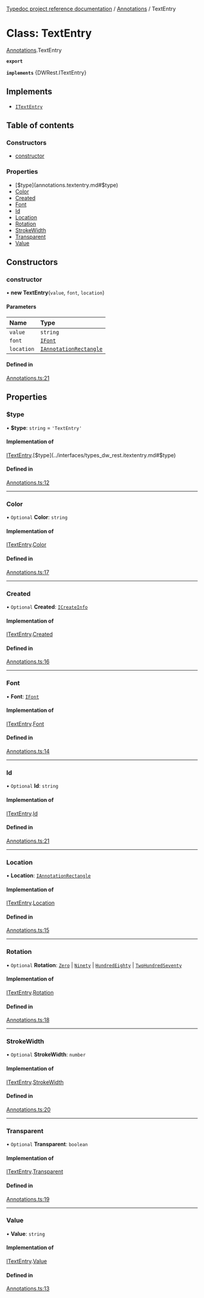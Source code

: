 [Typedoc project reference documentation](../README.md) / [Annotations](../modules/annotations.md) / TextEntry

# Class: TextEntry

[Annotations](../modules/annotations.md).TextEntry

**`export`**

**`implements`** {DWRest.ITextEntry}

## Implements

- [`ITextEntry`](../interfaces/types_dw_rest.itextentry.md)

## Table of contents

### Constructors

- [constructor](annotations.textentry.md#constructor)

### Properties

- [$type](annotations.textentry.md#$type)
- [Color](annotations.textentry.md#color)
- [Created](annotations.textentry.md#created)
- [Font](annotations.textentry.md#font)
- [Id](annotations.textentry.md#id)
- [Location](annotations.textentry.md#location)
- [Rotation](annotations.textentry.md#rotation)
- [StrokeWidth](annotations.textentry.md#strokewidth)
- [Transparent](annotations.textentry.md#transparent)
- [Value](annotations.textentry.md#value)

## Constructors

### constructor

• **new TextEntry**(`value`, `font`, `location`)

#### Parameters

| Name | Type |
| :------ | :------ |
| `value` | `string` |
| `font` | [`IFont`](../interfaces/types_dw_rest.ifont.md) |
| `location` | [`IAnnotationRectangle`](../interfaces/types_dw_rest.iannotationrectangle.md) |

#### Defined in

[Annotations.ts:21](https://github.com/DocuWare/REST-Sample-TS/blob/beb3ada/src/Annotations.ts#L21)

## Properties

### $type

• **$type**: `string` = `'TextEntry'`

#### Implementation of

[ITextEntry](../interfaces/types_dw_rest.itextentry.md).[$type](../interfaces/types_dw_rest.itextentry.md#$type)

#### Defined in

[Annotations.ts:12](https://github.com/DocuWare/REST-Sample-TS/blob/beb3ada/src/Annotations.ts#L12)

___

### Color

• `Optional` **Color**: `string`

#### Implementation of

[ITextEntry](../interfaces/types_dw_rest.itextentry.md).[Color](../interfaces/types_dw_rest.itextentry.md#color)

#### Defined in

[Annotations.ts:17](https://github.com/DocuWare/REST-Sample-TS/blob/beb3ada/src/Annotations.ts#L17)

___

### Created

• `Optional` **Created**: [`ICreateInfo`](../interfaces/types_dw_rest.icreateinfo.md)

#### Implementation of

[ITextEntry](../interfaces/types_dw_rest.itextentry.md).[Created](../interfaces/types_dw_rest.itextentry.md#created)

#### Defined in

[Annotations.ts:16](https://github.com/DocuWare/REST-Sample-TS/blob/beb3ada/src/Annotations.ts#L16)

___

### Font

• **Font**: [`IFont`](../interfaces/types_dw_rest.ifont.md)

#### Implementation of

[ITextEntry](../interfaces/types_dw_rest.itextentry.md).[Font](../interfaces/types_dw_rest.itextentry.md#font)

#### Defined in

[Annotations.ts:14](https://github.com/DocuWare/REST-Sample-TS/blob/beb3ada/src/Annotations.ts#L14)

___

### Id

• `Optional` **Id**: `string`

#### Implementation of

[ITextEntry](../interfaces/types_dw_rest.itextentry.md).[Id](../interfaces/types_dw_rest.itextentry.md#id)

#### Defined in

[Annotations.ts:21](https://github.com/DocuWare/REST-Sample-TS/blob/beb3ada/src/Annotations.ts#L21)

___

### Location

• **Location**: [`IAnnotationRectangle`](../interfaces/types_dw_rest.iannotationrectangle.md)

#### Implementation of

[ITextEntry](../interfaces/types_dw_rest.itextentry.md).[Location](../interfaces/types_dw_rest.itextentry.md#location)

#### Defined in

[Annotations.ts:15](https://github.com/DocuWare/REST-Sample-TS/blob/beb3ada/src/Annotations.ts#L15)

___

### Rotation

• `Optional` **Rotation**: [`Zero`](../enums/types_dw_rest.rotation.md#zero) \| [`Ninety`](../enums/types_dw_rest.rotation.md#ninety) \| [`HundredEighty`](../enums/types_dw_rest.rotation.md#hundredeighty) \| [`TwoHundredSeventy`](../enums/types_dw_rest.rotation.md#twohundredseventy)

#### Implementation of

[ITextEntry](../interfaces/types_dw_rest.itextentry.md).[Rotation](../interfaces/types_dw_rest.itextentry.md#rotation)

#### Defined in

[Annotations.ts:18](https://github.com/DocuWare/REST-Sample-TS/blob/beb3ada/src/Annotations.ts#L18)

___

### StrokeWidth

• `Optional` **StrokeWidth**: `number`

#### Implementation of

[ITextEntry](../interfaces/types_dw_rest.itextentry.md).[StrokeWidth](../interfaces/types_dw_rest.itextentry.md#strokewidth)

#### Defined in

[Annotations.ts:20](https://github.com/DocuWare/REST-Sample-TS/blob/beb3ada/src/Annotations.ts#L20)

___

### Transparent

• `Optional` **Transparent**: `boolean`

#### Implementation of

[ITextEntry](../interfaces/types_dw_rest.itextentry.md).[Transparent](../interfaces/types_dw_rest.itextentry.md#transparent)

#### Defined in

[Annotations.ts:19](https://github.com/DocuWare/REST-Sample-TS/blob/beb3ada/src/Annotations.ts#L19)

___

### Value

• **Value**: `string`

#### Implementation of

[ITextEntry](../interfaces/types_dw_rest.itextentry.md).[Value](../interfaces/types_dw_rest.itextentry.md#value)

#### Defined in

[Annotations.ts:13](https://github.com/DocuWare/REST-Sample-TS/blob/beb3ada/src/Annotations.ts#L13)
